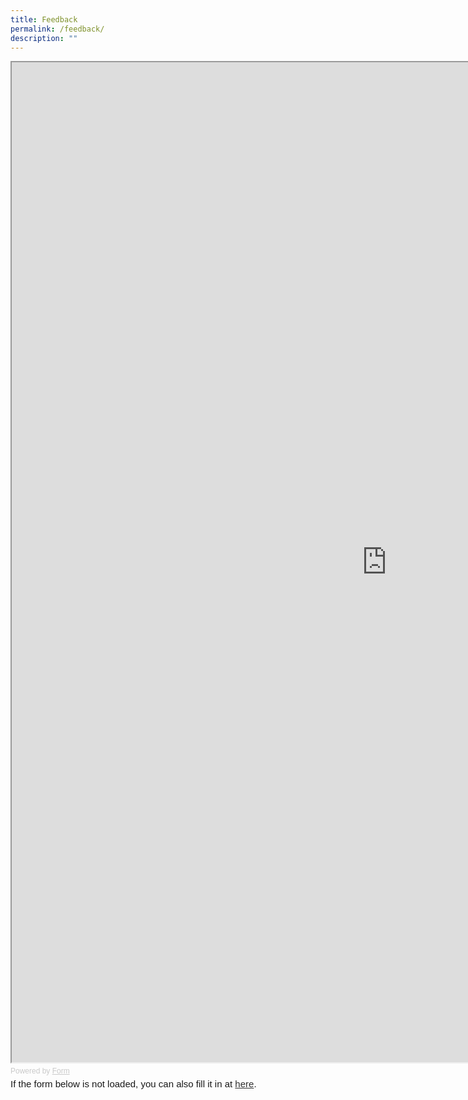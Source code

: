 ```yaml
---
title: Feedback
permalink: /feedback/
description: ""
---
```

<!-- Change the width and height values to suit you best --> <iframe id="iframe" src="https://form.gov.sg/63edd6c0aa1fc20011d0ccc1" style="width: 1200px; height: 1600px" ></iframe> <div style=" font-family: Sans-Serif; font-size: 12px; color: #999; opacity: 0.5; padding-top: 5px; " > Powered by <a href="https://form.gov.sg" style="color: #999">Form</a> </div>

<div style=" font-family: Sans-Serif; font-size: 15px; color: #000; opacity: 0.9; padding-top: 5px; padding-bottom: 8px; " > If the form below is not loaded, you can also fill it in at <a href="https://form.gov.sg/63edd6c0aa1fc20011d0ccc1">here</a>. 
	</div>
